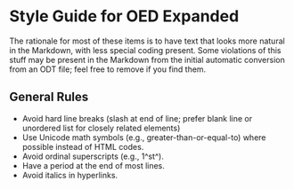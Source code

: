 # Style Guide for OED Expanded

The rationale for most of these items is to have text that looks more natural in the Markdown, with less special coding present. Some violations of this stuff may be present in the Markdown from the initial automatic conversion from an ODT file; feel free to remove if you find them. 

## General Rules
- Avoid hard line breaks (slash at end of line; prefer blank line or unordered list for closely related elements)
- Use Unicode math symbols (e.g., greater-than-or-equal-to) where possible instead of HTML codes.
- Avoid ordinal superscripts (e.g., 1^st^).
- Have a period at the end of most lines.
- Avoid italics in hyperlinks.

